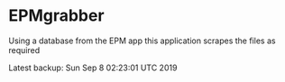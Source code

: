 # EPMgrabber
Using a database from the EPM app this application scrapes the files as required


Latest backup: Sun Sep 8 02:23:01 UTC 2019
